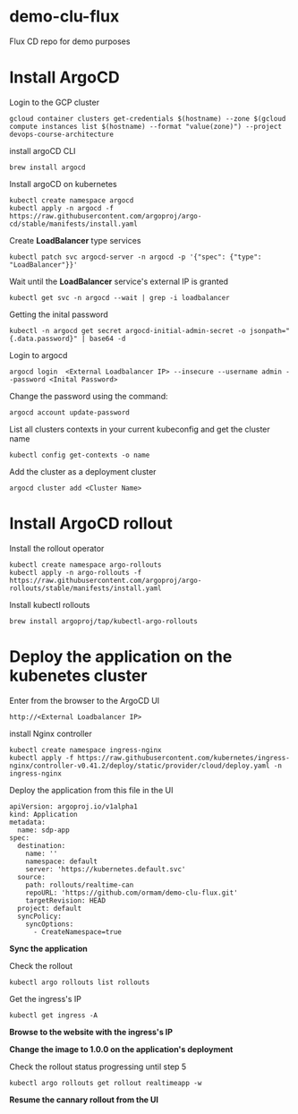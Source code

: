 # demo-clu-flux
Flux CD repo for demo purposes

# Install ArgoCD

Login to the GCP cluster
```
gcloud container clusters get-credentials $(hostname) --zone $(gcloud compute instances list $(hostname) --format "value(zone)") --project devops-course-architecture
```
install argoCD CLI
```
brew install argocd
```
Install argoCD on kubernetes
```
kubectl create namespace argocd
kubectl apply -n argocd -f https://raw.githubusercontent.com/argoproj/argo-cd/stable/manifests/install.yaml
```
Create **LoadBalancer** type services
```
kubectl patch svc argocd-server -n argocd -p '{"spec": {"type": "LoadBalancer"}}'
```
Wait until the **LoadBalancer** service's external IP is granted 
```
kubectl get svc -n argocd --wait | grep -i loadbalancer
```
Getting the inital password
```
kubectl -n argocd get secret argocd-initial-admin-secret -o jsonpath="{.data.password}" | base64 -d
```
Login to argocd
```
argocd login  <External Loadbalancer IP> --insecure --username admin --password <Inital Password> 
```
Change the password using the command:
```
argocd account update-password
```

List all clusters contexts in your current kubeconfig and get the cluster name
```
kubectl config get-contexts -o name
```
Add the cluster as a deployment cluster
```
argocd cluster add <Cluster Name>
```

# Install ArgoCD rollout

Install the rollout operator
```
kubectl create namespace argo-rollouts
kubectl apply -n argo-rollouts -f https://raw.githubusercontent.com/argoproj/argo-rollouts/stable/manifests/install.yaml
```
Install kubectl rollouts
```
brew install argoproj/tap/kubectl-argo-rollouts
```

# Deploy the application on the kubenetes cluster
Enter from the browser to the ArgoCD  UI
```
http://<External Loadbalancer IP>
```
install Nginx controller
```
kubectl create namespace ingress-nginx
kubectl apply -f https://raw.githubusercontent.com/kubernetes/ingress-nginx/controller-v0.41.2/deploy/static/provider/cloud/deploy.yaml -n ingress-nginx
```
Deploy the application from this file in the UI
```
apiVersion: argoproj.io/v1alpha1
kind: Application
metadata:
  name: sdp-app
spec:
  destination:
    name: ''
    namespace: default
    server: 'https://kubernetes.default.svc'
  source:
    path: rollouts/realtime-can
    repoURL: 'https://github.com/ormam/demo-clu-flux.git'
    targetRevision: HEAD
  project: default
  syncPolicy:
    syncOptions:
      - CreateNamespace=true
```

**Sync the application**

Check the rollout
```
kubectl argo rollouts list rollouts
```
Get the ingress's IP
```
kubectl get ingress -A
```

**Browse to the website with the ingress's IP**


**Change the image to 1.0.0 on the application's deployment**


Check the rollout status progressing until step 5
```
kubectl argo rollouts get rollout realtimeapp -w
```

**Resume the cannary rollout from the UI**

